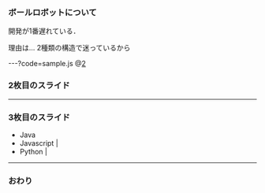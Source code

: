 ### ボールロボットについて

開発が1番遅れている．

理由は…
2種類の構造で迷っているから

---?code=sample.js
@[2](2行目)

### 2枚目のスライド


---


### 3枚目のスライド

- Java
- Javascript |
- Python |

---


### おわり
